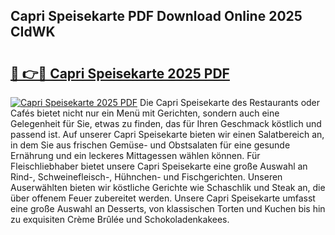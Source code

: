 ## Capri Speisekarte PDF Download Online 2025 CIdWK

# <h2><a href="http://gcaab6.nevu.top/?p=Capri+Speisekarte">🔗 👉🔴 Capri Speisekarte 2025 PDF</a></h2>

[![Capri Speisekarte 2025 PDF](https://i.imgur.com/dBaPXMq.png)](http://gcaab6.nevu.top/?p=Capri+Speisekarte)
Die Capri Speisekarte des Restaurants oder Cafés bietet nicht nur ein Menü mit Gerichten, sondern auch eine Gelegenheit für Sie, etwas zu finden, das für Ihren Geschmack köstlich und passend ist. Auf unserer Capri Speisekarte bieten wir einen Salatbereich an, in dem Sie aus frischen Gemüse- und Obstsalaten für eine gesunde Ernährung und ein leckeres Mittagessen wählen können. Für Fleischliebhaber bietet unsere Capri Speisekarte eine große Auswahl an Rind-, Schweinefleisch-, Hühnchen- und Fischgerichten. Unseren Auserwählten bieten wir köstliche Gerichte wie Schaschlik und Steak an, die über offenem Feuer zubereitet werden. Unsere Capri Speisekarte umfasst eine große Auswahl an Desserts, von klassischen Torten und Kuchen bis hin zu exquisiten Crème Brûlée und Schokoladenkakees.
